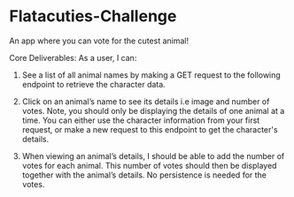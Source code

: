# Flatacuties-Challenge

An app where you can vote for the cutest animal!

Core Deliverables:
As a user, I can:

1. See a list of all animal names by making a GET request to the following endpoint to retrieve the character data.

2. Click on an animal’s name to see its details i.e image and number of votes. Note, you should only be displaying the details of one animal at a time. You can either use the character information from your first request, or make a new request to this endpoint to get the character's details.

3.  When viewing an animal’s details, I should be able to add the number of votes for each animal. This number of votes should then be displayed together with the animal’s details. No persistence is needed for the votes.

